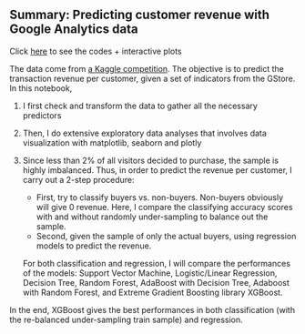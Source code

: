 ## Summary: Predicting customer revenue with Google Analytics data

Click [here](https://nbviewer.jupyter.org/github/lethnam/predicting_customer_revenues_with_GoogleAnalystics_Kaggledata/blob/master/ga_kaggle.ipynb) to see the codes + interactive plots

The data come from [a Kaggle competition](https://www.kaggle.com/c/ga-customer-revenue-prediction). The objective is to predict the transaction revenue per customer, given a set of indicators from the GStore. In this notebook,

1. I first check and transform the data to gather all the necessary predictors
2. Then, I do extensive exploratory data analyses that involves data visualization with matplotlib, seaborn and plotly
3. Since less than 2% of all visitors decided to purchase, the sample is highly imbalanced. Thus, in order to predict the revenue per customer, I carry out a 2-step procedure:
    - First, try to classify buyers vs. non-buyers. Non-buyers obviously will give 0 revenue. Here, I compare the classifying accuracy scores with and without randomly under-sampling to balance out the sample.
    - Second, given the sample of only the actual buyers, using regression models to predict the revenue.
    
    For both classification and regression, I will compare the performances of the models: Support Vector Machine, Logistic/Linear Regression, Decision Tree, Random Forest, AdaBoost with Decision Tree, Adaboost with Random Forest, and Extreme Gradient Boosting library XGBoost.
    
In the end, XGBoost gives the best performances in both classification (with the re-balanced under-sampling train sample) and regression.